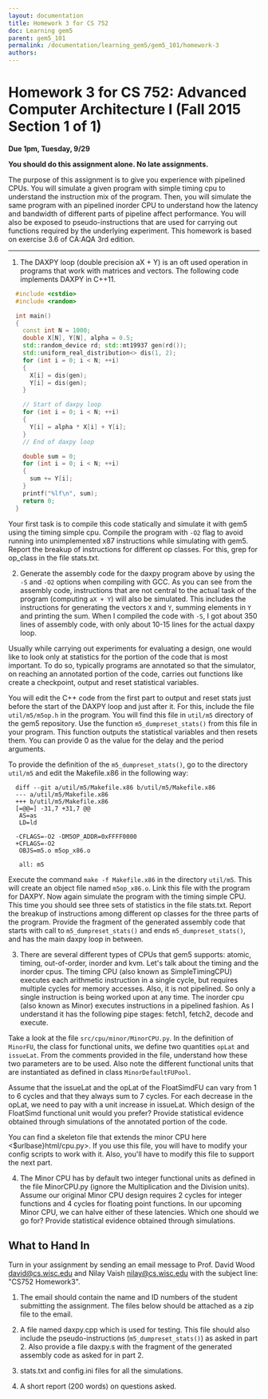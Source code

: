 ```yaml
---
layout: documentation
title: Homework 3 for CS 752
doc: Learning gem5
parent: gem5_101
permalink: /documentation/learning_gem5/gem5_101/homework-3
authors:
---
```


# Homework 3 for CS 752: Advanced Computer Architecture I (Fall 2015 Section 1 of 1)

**Due 1pm, Tuesday, 9/29**

**You should do this assignment alone. No late assignments.**

The purpose of this assignment is to give you experience with pipelined CPUs.  You will simulate a given program with simple timing cpu to understand the instruction mix of the program.  Then, you will simulate the same program with an pipelined inorder CPU to understand how the latency and bandwidth of different parts of pipeline affect performance.  You will also be exposed to pseudo-instructions that are used for carrying out functions required by the underlying experiment.  This homework is based on exercise 3.6 of CA:AQA 3rd edition.

----

1. The DAXPY loop (double precision aX + Y) is an oft used operation in programs that work with matrices and vectors.  The following code implements DAXPY in C++11.

```cpp
  #include <cstdio>
  #include <random>

  int main()
  {
    const int N = 1000;
    double X[N], Y[N], alpha = 0.5;
    std::random_device rd; std::mt19937 gen(rd());
    std::uniform_real_distribution<> dis(1, 2);
    for (int i = 0; i < N; ++i)
    {
      X[i] = dis(gen);
      Y[i] = dis(gen);
    }

    // Start of daxpy loop
    for (int i = 0; i < N; ++i)
    {
      Y[i] = alpha * X[i] + Y[i];
    }
    // End of daxpy loop

    double sum = 0;
    for (int i = 0; i < N; ++i)
    {
      sum += Y[i];
    }
    printf("%lf\n", sum);
    return 0;
  }
```

Your first task is to compile this code statically and simulate it with gem5 using the timing simple cpu.  Compile the program with `-O2` flag to avoid running into unimplemented x87 instructions while simulating with gem5.  Report the breakup of instructions for different op classes.  For this, grep for op_class in the file stats.txt.


2. Generate the assembly code for the daxpy program above by using the `-S` and `-O2` options when compiling with GCC.  As you can see from the assembly code, instructions that are not central to the actual task of the program (computing `aX + Y`) will also be simulated.  This includes the instructions for generating the vectors `X` and `Y`, summing elements in `Y` and printing the sum.  When I compiled the code with `-S`, I got about 350 lines of assembly code, with only about 10-15 lines for the actual daxpy loop.

Usually while carrying out experiments for evaluating a design, one would like to look only at statistics for the portion of the code that is most important.  To do so, typically programs are annotated so that the simulator, on reaching an annotated portion of the code, carries out functions like create a checkpoint, output and reset statistical variables.

You will edit the C++ code from the first part to output and reset stats just before the start of the DAXPY loop and just after it.  For this, include the file `util/m5/m5op.h` in the program.  You will find this file in `util/m5` directory of the gem5 repository.  Use the function `m5_dumpreset_stats()` from this file in your program. This function outputs the statistical variables and then resets them. You can provide 0 as the value for the delay and the period arguments.

To provide the definition of the `m5_dumpreset_stats()`, go to the directory `util/m5` and edit the Makefile.x86 in the following way:

```
  diff --git a/util/m5/Makefile.x86 b/util/m5/Makefile.x86
  --- a/util/m5/Makefile.x86
  +++ b/util/m5/Makefile.x86
  [=@@=] -31,7 +31,7 @@
   AS=as
   LD=ld

  -CFLAGS=-O2 -DM5OP_ADDR=0xFFFF0000
  +CFLAGS=-O2
   OBJS=m5.o m5op_x86.o

   all: m5
```

Execute the command `make -f Makefile.x86` in the directory `util/m5`.  This will create an object file named `m5op_x86.o`.  Link this file with the program for DAXPY.  Now again simulate the program with the timing simple CPU.  This time you should see three sets of statistics in the file stats.txt.  Report the breakup of instructions among different op classes for the three parts of the program.  Provide the fragment of the generated assembly code that starts with call to `m5_dumpreset_stats()` and ends `m5_dumpreset_stats()`, and has the main daxpy loop in between.


3. There are several different types of CPUs that gem5 supports: atomic, timing, out-of-order, inorder and kvm.  Let's talk about the timing and the inorder cpus.  The timing CPU (also known as SimpleTimingCPU) executes each arithmetic instruction in a single cycle, but requires multiple cycles for memory accesses.  Also, it is not pipelined.  So only a single instruction is being worked upon at any time.  The inorder cpu (also known as Minor) executes instructions in a pipelined fashion.  As I understand it has the following pipe stages: fetch1, fetch2, decode and execute.

Take a look at the file `src/cpu/minor/MinorCPU.py`.  In the definition of `MinorFU`, the class for functional units, we define two quantities `opLat` and `issueLat`.  From the comments provided in the file, understand how these two parameters are to be used.  Also note the different functional units that are instantiated as defined in class `MinorDefaultFUPool`.


Assume that the issueLat and the opLat of the FloatSimdFU can vary from 1 to 6 cycles and that they always sum to 7 cycles.  For each decrease in the opLat, we need to pay with a unit increase in issueLat.  Which design of the FloatSimd functional unit would you prefer?  Provide statistical evidence obtained through simulations of the annotated portion of the code.

You can find a skeleton file that extends the minor CPU here <$urlbase}html/cpu.py>. If you use this file, you will have to modify your config scripts to work with it. Also, you'll have to modify this file to support the next part.

4. The Minor CPU has by default two integer functional units as defined in the file MinorCPU.py (ignore the Multiplication and the Division units).  Assume our original Minor CPU design requires 2 cycles for integer functions and 4 cycles for floating point functions.  In our upcoming Minor CPU, we can halve either of these latencies.  Which one should we go for?  Provide statistical evidence obtained through simulations.


## What to Hand In
Turn in your assignment by sending an email message to Prof. David Wood <david@cs.wisc.edu> and Nilay Vaish <nilay@cs.wisc.edu>  with the subject line: "CS752 Homework3".

1. The email should contain the name and ID numbers of the student submitting
the assignment. The files below should be attached as a zip file to the email.

2. A file named daxpy.cpp which is used for testing.  This file should also include the pseudo-instructions (`m5_dumpreset_stats()`) as asked in part 2.  Also provide a file daxpy.s with the fragment of the generated assembly code as asked for in part 2.

3. stats.txt and config.ini files for all the simulations.

4. A short report (200 words) on questions asked.
